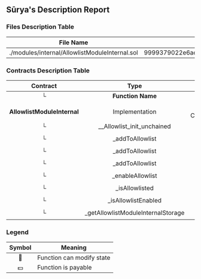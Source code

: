 ## Sūrya's Description Report

### Files Description Table


|  File Name  |  SHA-1 Hash  |
|-------------|--------------|
| ./modules/internal/AllowlistModuleInternal.sol | 9999379022e6ae3bd421da597e6709d1aac07d73 |


### Contracts Description Table


|  Contract  |         Type        |       Bases      |                  |                 |
|:----------:|:-------------------:|:----------------:|:----------------:|:---------------:|
|     └      |  **Function Name**  |  **Visibility**  |  **Mutability**  |  **Modifiers**  |
||||||
| **AllowlistModuleInternal** | Implementation | Initializable, ContextUpgradeable |||
| └ | __Allowlist_init_unchained | Internal 🔒 | 🛑  | onlyInitializing |
| └ | _addToAllowlist | Internal 🔒 | 🛑  | |
| └ | _addToAllowlist | Internal 🔒 | 🛑  | |
| └ | _addToAllowlist | Internal 🔒 | 🛑  | |
| └ | _enableAllowlist | Internal 🔒 | 🛑  | |
| └ | _isAllowlisted | Internal 🔒 |   | |
| └ | _isAllowlistEnabled | Internal 🔒 |   | |
| └ | _getAllowlistModuleInternalStorage | Internal 🔒 |   | |


### Legend

|  Symbol  |  Meaning  |
|:--------:|-----------|
|    🛑    | Function can modify state |
|    💵    | Function is payable |
